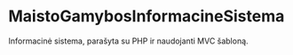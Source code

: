 # MaistoGamybosInformacineSistema
 Informacinė sistema, parašyta su PHP ir naudojanti MVC šabloną.

